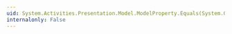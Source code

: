 ```yaml
---
uid: System.Activities.Presentation.Model.ModelProperty.Equals(System.Object)
internalonly: False
---
```

